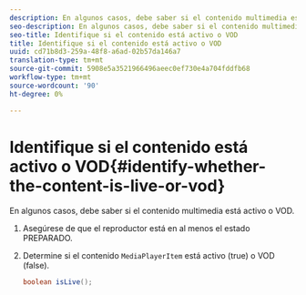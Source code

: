 ```yaml
---
description: En algunos casos, debe saber si el contenido multimedia está activo o VOD.
seo-description: En algunos casos, debe saber si el contenido multimedia está activo o VOD.
seo-title: Identifique si el contenido está activo o VOD
title: Identifique si el contenido está activo o VOD
uuid: cd71b8d3-259a-48f8-a6ad-02b57da146a7
translation-type: tm+mt
source-git-commit: 5908e5a3521966496aeec0ef730e4a704fddfb68
workflow-type: tm+mt
source-wordcount: '90'
ht-degree: 0%

---
```



# Identifique si el contenido está activo o VOD{#identify-whether-the-content-is-live-or-vod}

En algunos casos, debe saber si el contenido multimedia está activo o VOD.

1. Asegúrese de que el reproductor está en al menos el estado PREPARADO.
1. Determine si el contenido `MediaPlayerItem` está activo (true) o VOD (false).

   ```java
   boolean isLive();
   ```

